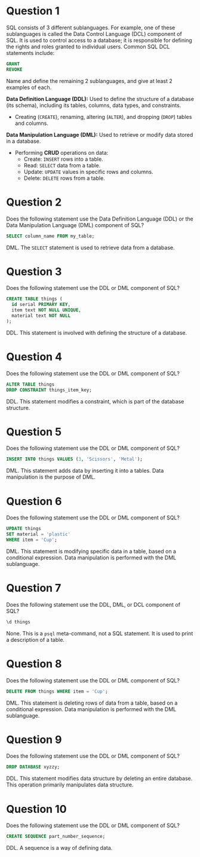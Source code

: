 # Question 1
SQL consists of 3 different sublanguages. For example, one of these sublanguages is called the Data Control Language (DCL) component of SQL. It is used to control access to a database; it is responsible for defining the rights and roles granted to individual users. Common SQL DCL statements include:

```sql
GRANT
REVOKE
```

Name and define the remaining 2 sublanguages, and give at least 2 examples of each.

**Data Definition Language (DDL):** Used to define the structure of a database (its schema), including its tables, columns, data types, and constraints.

- Creating (`CREATE`), renaming, altering (`ALTER`), and dropping (`DROP`) tables and columns.

**Data Manipulation Language (DML):** Used to retrieve or modify data stored in a database.

- Performing **CRUD** operations on data:
    - Create: `INSERT` rows into a table.
    - Read: `SELECT` data from a table.
    - Update: `UPDATE` values in specific rows and columns.
    - Delete: `DELETE` rows from a table.

# Question 2
Does the following statement use the Data Definition Language (DDL) or the Data Manipulation Language (DML) component of SQL?
```sql
SELECT column_name FROM my_table;
```

DML. The `SELECT` statement is used to retrieve data from a database.

# Question 3
Does the following statement use the DDL or DML component of SQL?
```sql
CREATE TABLE things (
  id serial PRIMARY KEY,
  item text NOT NULL UNIQUE,
  material text NOT NULL
);
```

DDL. This statement is involved with defining the structure of a database.

# Question 4
Does the following statement use the DDL or DML component of SQL?
```sql
ALTER TABLE things
DROP CONSTRAINT things_item_key;
```

DDL. This statement modifies a constraint, which is part of the database structure.

# Question 5
Does the following statement use the DDL or DML component of SQL?
```sql
INSERT INTO things VALUES (3, 'Scissors', 'Metal');
```

DML. This statement adds data by inserting it into a tables. Data manipulation is the purpose of DML.

# Question 6
Does the following statement use the DDL or DML component of SQL?
```sql
UPDATE things
SET material = 'plastic'
WHERE item = 'Cup';
```

DML. This statement is modifying specific data in a table, based on a conditional expression. Data manipulation is performed with the DML sublanguage.

# Question 7
Does the following statement use the DDL, DML, or DCL component of SQL?
```bash
\d things
```

None. This is a `psql` meta-command, not a SQL statement. It is used to print a description of a table.

# Question 8
Does the following statement use the DDL or DML component of SQL?
```sql
DELETE FROM things WHERE item = 'Cup';
```

DML. This statement is deleting rows of data from a table, based on a conditional expression. Data manipulation is performed with the DML sublanguage.

# Question 9
Does the following statement use the DDL or DML component of SQL?
```sql
DROP DATABASE xyzzy;
```

DDL. This statement modifies data structure by deleting an entire database. This operation primarily manipulates data structure.

# Question 10
Does the following statement use the DDL or DML component of SQL?
```sql
CREATE SEQUENCE part_number_sequence;
```

DDL. A sequence is a way of defining data.